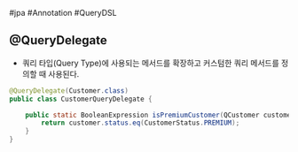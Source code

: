 #jpa #Annotation #QueryDSL 

## @QueryDelegate
+ 쿼리 타입(Query Type)에 사용되는 메서드를 확장하고 커스텀한 쿼리 메서드를 정의할 때 사용된다.

```java
@QueryDelegate(Customer.class)
public class CustomerQueryDelegate {

    public static BooleanExpression isPremiumCustomer(QCustomer customer) {
        return customer.status.eq(CustomerStatus.PREMIUM);
    }
}
```